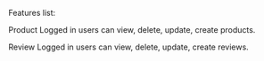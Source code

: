 Features list:

Product
Logged in users can view, delete, update, create products.

Review
Logged in users can view, delete, update, create reviews.
